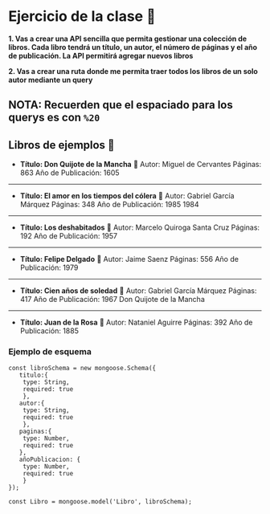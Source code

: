# Ejercicio de la clase 🔨

**1. Vas a crear una API sencilla que permita gestionar una colección de libros. Cada libro tendrá un título, un autor, el número de páginas y el año de publicación. La API permitirá agregar nuevos libros**

**2. Vas a crear una ruta donde me permita traer todos los libros de un solo autor mediante un query**

## NOTA: Recuerden que el espaciado para los querys es con ```%20```

## Libros de ejemplos 📖

- **Título: Don Quijote de la Mancha** 📕
Autor: Miguel de Cervantes
Páginas: 863
Año de Publicación: 1605
<hr>

- **Título: El amor en los tiempos del cólera** 📗
Autor: Gabriel García Márquez
Páginas: 348
Año de Publicación: 1985
1984
<hr>

- **Título: Los deshabitados** 📘
Autor: Marcelo Quiroga Santa Cruz
Páginas: 192
Año de Publicación: 1957
<hr>

- **Título: Felipe Delgado** 📙
Autor: Jaime Saenz
Páginas: 556
Año de Publicación: 1979
<hr>


-  **Título: Cien años de soledad** 📔
Autor: Gabriel García Márquez
Páginas: 417
Año de Publicación: 1967
Don Quijote de la Mancha 
<hr>

-  **Título: Juan de la Rosa** 📙
Autor: Nataniel Aguirre
Páginas: 392
Año de Publicación: 1885

### Ejemplo de esquema
``` 
const libroSchema = new mongoose.Schema({
   titulo:{ 
    type: String, 
    required: true 
    },
   autor:{ 
    type: String, 
    required: true 
    },
   paginas:{ 
    type: Number, 
    required: true 
   },
   añoPublicacion: { 
    type: Number, 
    required: true 
    }
});

const Libro = mongoose.model('Libro', libroSchema); 
```

